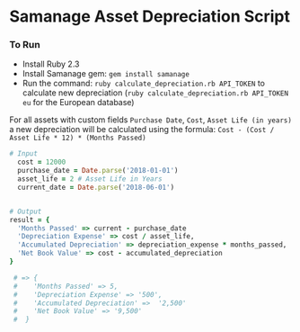 # Samanage Asset Depreciation Script

### To Run
 
  - Install Ruby 2.3
  - Install Samanage gem: `gem install samanage`
  - Run the command: `ruby calculate_depreciation.rb API_TOKEN` to calculate new depreciation (`ruby calculate_depreciation.rb API_TOKEN eu` for the European database)


  For all assets with custom fields `Purchase Date`, `Cost`, `Asset Life (in years)` a new depreciation will be calculated using the formula: `Cost - (Cost / Asset Life * 12) * (Months Passed)`


```ruby
# Input
  cost = 12000
  purchase_date = Date.parse('2018-01-01')
  asset_life = 2 # Asset Life in Years
  current_date = Date.parse('2018-06-01')


# Output
result = { 
  'Months Passed' => current - purchase_date
  'Depreciation Expense' => cost / asset_life,
  'Accumulated Depreciation' => depreciation_expense * months_passed,
  'Net Book Value' => cost - accumulated_depreciation
}

 # => {
 #    'Months Passed' => 5,
 #    'Depreciation Expense' => '500',
 #    'Accumulated Depreciation' =>  '2,500'
 #    'Net Book Value' => '9,500'
 #  }

```